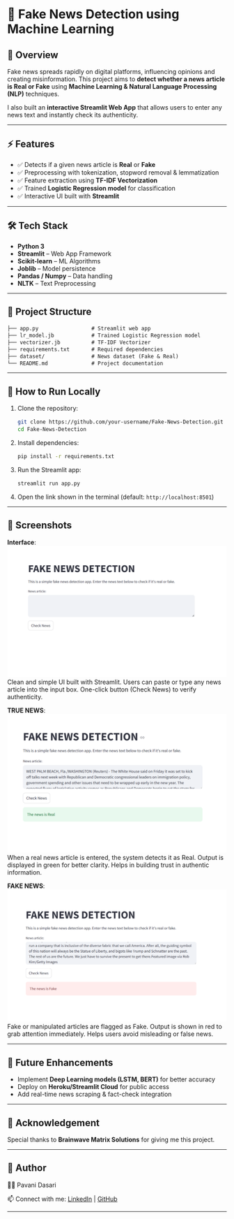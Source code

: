 # 📰 Fake News Detection using Machine Learning

## 📌 Overview

Fake news spreads rapidly on digital platforms, influencing opinions and creating misinformation.
This project aims to **detect whether a news article is Real or Fake** using **Machine Learning & Natural Language Processing (NLP)** techniques.

I also built an **interactive Streamlit Web App** that allows users to enter any news text and instantly check its authenticity.

---

## ⚡ Features

* ✅ Detects if a given news article is **Real** or **Fake**
* ✅ Preprocessing with tokenization, stopword removal & lemmatization
* ✅ Feature extraction using **TF-IDF Vectorization**
* ✅ Trained **Logistic Regression model** for classification
* ✅ Interactive UI built with **Streamlit**

---

## 🛠 Tech Stack

* **Python 3**
* **Streamlit** – Web App Framework
* **Scikit-learn** – ML Algorithms
* **Joblib** – Model persistence
* **Pandas / Numpy** – Data handling
* **NLTK** – Text Preprocessing

---

## 📂 Project Structure

```
├── app.py                 # Streamlit web app  
├── lr_model.jb            # Trained Logistic Regression model  
├── vectorizer.jb          # TF-IDF Vectorizer  
├── requirements.txt       # Required dependencies  
├── dataset/               # News dataset (Fake & Real)  
└── README.md              # Project documentation  
```

---

## 🚀 How to Run Locally

1. Clone the repository:

   ```bash
   git clone https://github.com/your-username/Fake-News-Detection.git
   cd Fake-News-Detection
   ```

2. Install dependencies:

   ```bash
   pip install -r requirements.txt
   ```

3. Run the Streamlit app:

   ```bash
   streamlit run app.py
   ```

4. Open the link shown in the terminal (default: `http://localhost:8501`)

---

## 📸 Screenshots
**Interface**:![image alt](https://github.com/PavaniDasari-273/Brainwave_Matrix_Intern/blob/2395df1a00df425b146a681e9b231ed67594e46f/Screenshot%202025-09-19%20221020.png)
Clean and simple UI built with Streamlit.
Users can paste or type any news article into the input box.
One-click button (Check News) to verify authenticity.

**TRUE NEWS**:![image alt](https://github.com/PavaniDasari-273/Brainwave_Matrix_Intern/blob/d362a7c54ae04cf0f7774ffc3c7ca04d716ad251/Screenshot%202025-09-19%20221216.png)
When a real news article is entered, the system detects it as Real.
Output is displayed in green for better clarity.
Helps in building trust in authentic information.

**FAKE NEWS**:![image alt](https://github.com/PavaniDasari-273/Brainwave_Matrix_Intern/blob/1e43daaa59b619774673a4de0eb0ae2fc7c7a329/Screenshot%202025-09-19%20221309.png)
Fake or manipulated articles are flagged as Fake.
Output is shown in red to grab attention immediately.
Helps users avoid misleading or false news.




---

## 🔮 Future Enhancements

* Implement **Deep Learning models (LSTM, BERT)** for better accuracy
* Deploy on **Heroku/Streamlit Cloud** for public access
* Add real-time news scraping & fact-check integration

---

## 🙏 Acknowledgement

Special thanks to **Brainwave Matrix Solutions** for giving me this project.

---

## 📌 Author

👩‍💻 Pavani Dasari

📫 Connect with me: [LinkedIn](www.linkedin.com/in/pavani-dasari-691bb5321) | [GitHub](https://github.com/PavaniDasari-273)

---






